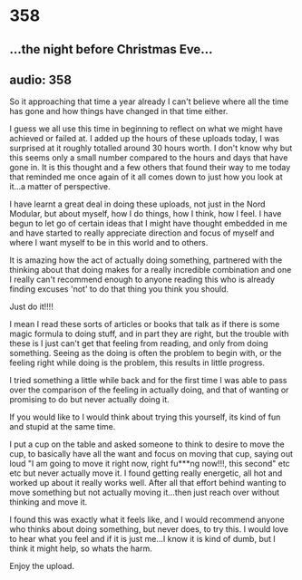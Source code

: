 # 358
## …the night before Christmas Eve…
audio: 358
---
So it approaching that time a year already I can't believe where all the time has gone and how things have changed in that time either.

I guess we all use this time in beginning to reflect on what we might have achieved or failed at. I added up the hours of these uploads today, I was surprised at it roughly totalled around 30 hours worth. I don't know why but this seems only a small number compared to the hours and days that have gone in. It is this thought and a few others that found their way to me today that reminded me once again of it all comes down to just how you look at it…a matter of perspective.

I have learnt a great deal in doing these uploads, not just in the Nord Modular, but about myself, how I do things, how I think, how I feel. I have begun to let go of certain ideas that I might have thought embedded in me and have started to really appreciate direction and focus of myself and where I want myself to be in this world and to others.

It is amazing how the act of actually doing something, partnered with the thinking about that doing makes for a really incredible combination and one I really can't recommend enough to anyone reading this who is already finding excuses 'not' to do that thing you think you should.

Just do it!!!!

I mean I read these sorts of articles or books that talk as if there is some magic formula to doing stuff, and in part they are right, but the trouble with these is I just can't get that feeling from reading, and only from doing something. Seeing as the doing is often the problem to begin with, or the feeling right while doing is the problem, this results in little progress.

I tried something a little while back and for the first time I was able to pass over the comparison of the feeling in actually doing, and that of wanting or promising to do but never actually doing it.

If you would like to I would think about trying this yourself, its kind of fun and stupid at the same time.

I put a cup on the table and asked someone to think to desire to move the cup, to basically have all the want and focus on moving that cup, saying out loud "I am going to move it right now, right fu***ng now!!!, this second" etc etc but never actually move it. I found getting really energetic, all hot and worked up about it really works well. After all that effort behind wanting to move something but not actually moving it…then just reach over without thinking and move it.

I found this was exactly what it feels like, and I would recommend anyone who thinks about doing something, but never does, to try this. I would love to hear what you feel and if it is just me…I know it is kind of dumb, but I think it might help, so whats the harm.

Enjoy the upload.